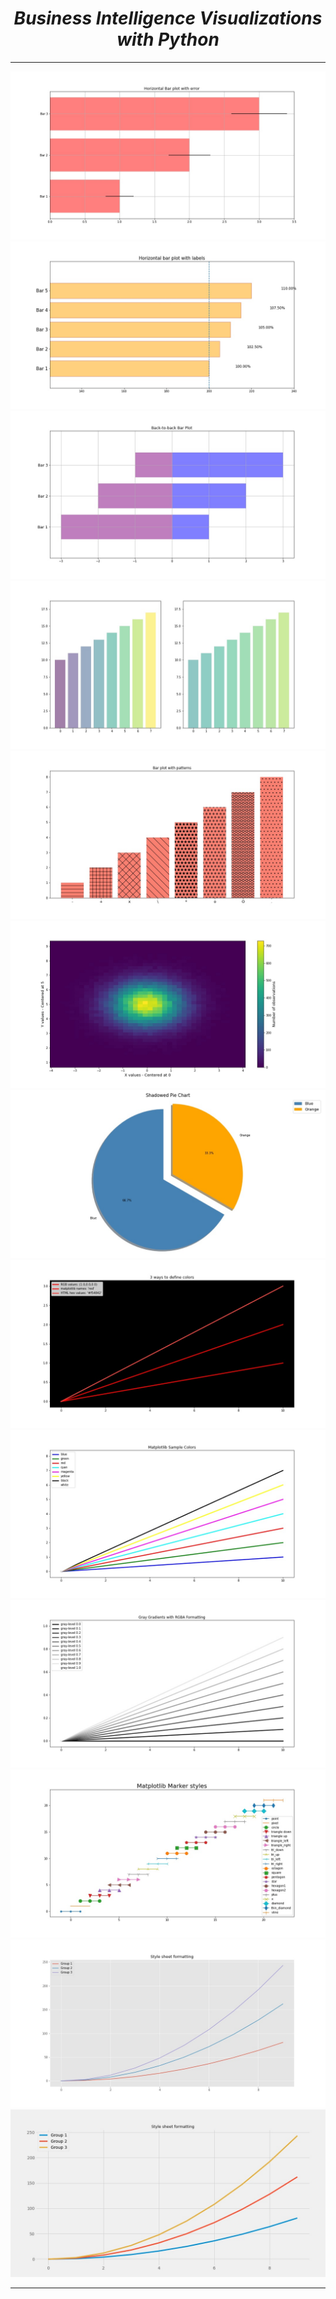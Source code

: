 <i><h1 align='center'>Business Intelligence Visualizations with Python</h1></i>
<hr>

<img src='Plots/plot_1.jpg'>
<img src='Plots/plot_2.jpg'>
<img src='Plots/plot_3.jpg'>
<img src='Plots/plot_5.jpg'>
<img src='Plots/plot_6.jpg'>
<img src='Plots/plot_7.jpg'>
<img src='Plots/plot_8.jpg'>
<img src='Plots/plot_9.jpg'>
<img src='Plots/plot_10.jpg'>
<img src='Plots/plot_11.jpg'>
<img src='Plots/plot_12.jpg'>
<img src='Plots/plot_13.jpg'>
<img src='Plots/plot_14.jpg'>
<hr>
